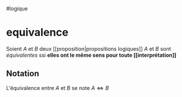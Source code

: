 #logique
# equivalence
Soient $A$ et $B$ deux [[proposition|propositions logiques]]
$A$ et $B$ sont _équivalentes_ ssi **elles ont le même sens pour toute [[interprétation]]**

## Notation
L'équivalence entre $A$ et $B$ se note $A\iff B$

